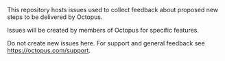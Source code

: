 This repository hosts issues used to collect feedback about proposed new steps to be delivered by Octopus.

Issues will be created by members of Octopus for specific features.

Do not create new issues here. For support and general feedback see https://octopus.com/support.
